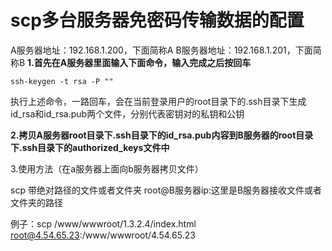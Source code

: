 # scp多台服务器免密码传输数据的配置
A服务器地址：192.168.1.200，下面简称A
B服务器地址：192.168.1.201，下面简称B
**1.首先在A服务器里面输入下面命令，输入完成之后按回车**
```
ssh-keygen -t rsa -P ""
```
执行上述命令，一路回车，会在当前登录用户的root目录下的.ssh目录下生成id_rsa和id_rsa.pub两个文件，分别代表密钥对的私钥和公钥

**2.拷贝A服务器root目录下.ssh目录下的id_rsa.pub内容到B服务器的root目录下.ssh目录下的authorized_keys文件中**

3.使用方法（在a服务器上面向b服务器拷贝文件）

scp 带绝对路径的文件或者文件夹 root@B服务器ip:这里是B服务器接收文件或者文件夹的路径

例子：scp /www/wwwroot/1.3.2.4/index.html root@4.54.65.23:/www/wwwroot/4.54.65.23


